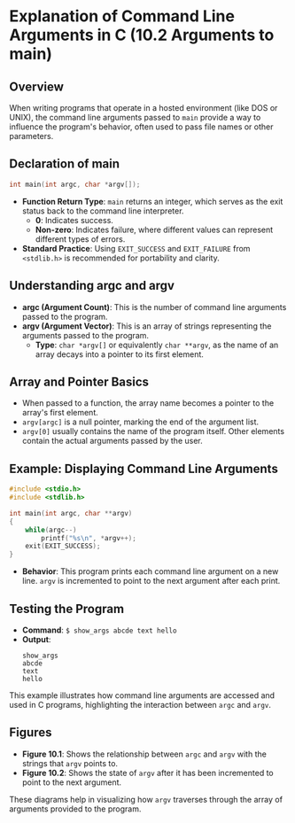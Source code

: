 
# Explanation of Command Line Arguments in C (10.2 Arguments to main)

## Overview
When writing programs that operate in a hosted environment (like DOS or UNIX), the command line arguments passed to `main` provide a way to influence the program's behavior, often used to pass file names or other parameters.

## Declaration of main
```c
int main(int argc, char *argv[]);
```
- **Function Return Type**: `main` returns an integer, which serves as the exit status back to the command line interpreter.
  - **0**: Indicates success.
  - **Non-zero**: Indicates failure, where different values can represent different types of errors.
- **Standard Practice**: Using `EXIT_SUCCESS` and `EXIT_FAILURE` from `<stdlib.h>` is recommended for portability and clarity.

## Understanding argc and argv
- **argc (Argument Count)**: This is the number of command line arguments passed to the program.
- **argv (Argument Vector)**: This is an array of strings representing the arguments passed to the program.
  - **Type**: `char *argv[]` or equivalently `char **argv`, as the name of an array decays into a pointer to its first element.

## Array and Pointer Basics
- When passed to a function, the array name becomes a pointer to the array's first element.
- `argv[argc]` is a null pointer, marking the end of the argument list.
- `argv[0]` usually contains the name of the program itself. Other elements contain the actual arguments passed by the user.

## Example: Displaying Command Line Arguments
```c
#include <stdio.h>
#include <stdlib.h>

int main(int argc, char **argv)
{
    while(argc--)
        printf("%s\n", *argv++);
    exit(EXIT_SUCCESS);
}
```
- **Behavior**: This program prints each command line argument on a new line. `argv` is incremented to point to the next argument after each print.

## Testing the Program
- **Command**: `$ show_args abcde text hello`
- **Output**:
  ```
  show_args
  abcde
  text
  hello
  ```

This example illustrates how command line arguments are accessed and used in C programs, highlighting the interaction between `argc` and `argv`.

## Figures
- **Figure 10.1**: Shows the relationship between `argc` and `argv` with the strings that `argv` points to.
- **Figure 10.2**: Shows the state of `argv` after it has been incremented to point to the next argument.

These diagrams help in visualizing how `argv` traverses through the array of arguments provided to the program.
